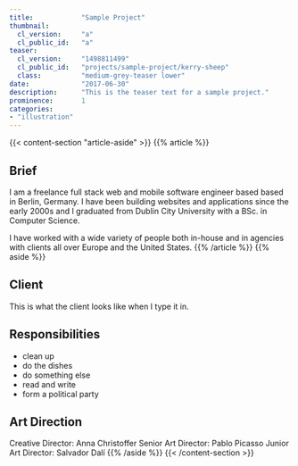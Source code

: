 ```yaml
---
title:            "Sample Project"
thumbnail:
  cl_version:     "a"
  cl_public_id:   "a"
teaser:
  cl_version:     "1498811499"
  cl_public_id:   "projects/sample-project/kerry-sheep"
  class:          "medium-grey-teaser lower"
date:             "2017-06-30"
description:      "This is the teaser text for a sample project."
prominence:       1
categories:
- "illustration"
---
```


{{< content-section "article-aside" >}}
{{% article %}}
## Brief
I am a freelance full stack web and mobile software engineer based based in Berlin, Germany. I have been building websites and applications since the early 2000s and I graduated from Dublin City University with a BSc. in Computer Science.

I have worked with a wide variety of people both in-house and in agencies with clients all over Europe and the United States.
{{% /article %}}
{{% aside %}}
## Client
This is what the client looks like when I type it in.

## Responsibilities

- clean up
- do the dishes
- do something else
- read and write
- form a political party

## Art Direction
Creative Director: Anna Christoffer
Senior Art Director: Pablo Picasso
Junior Art Director: Salvador Dalí
{{% /aside %}}
{{< /content-section >}}